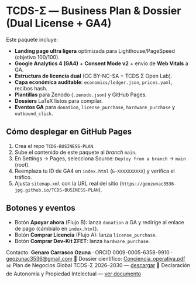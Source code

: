 # TCDS-Σ — Business Plan & Dossier (Dual License + GA4)

Este paquete incluye:
- **Landing page ultra ligera** optimizada para Lighthouse/PageSpeed (objetivo 100/100).
- **Google Analytics 4 (GA4)** + **Consent Mode v2** + envío de **Web Vitals** a GA.
- **Estructura de licencia dual** (CC BY-NC-SA + TCDS Σ Open Lab).
- **Capa económica auditable**: `economics/ledger.json`, `prices.yaml`, recibos hash.
- **Plantillas** para Zenodo (`.zenodo.json`) y GitHub Pages.
- **Dossiers** LaTeX listos para compilar.
- **Eventos GA** para `donation`, `license_purchase`, `hardware_purchase` y `outbound_click`.

## Cómo desplegar en GitHub Pages
1. Crea el repo `TCDS-BUSINESS-PLAN`.
2. Sube el contenido de este paquete al *branch* `main`.
3. En Settings → Pages, selecciona Source: `Deploy from a branch` → `main` (root).
4. Reemplaza tu ID de GA4 en `index.html` (`G-XXXXXXXXXX`) y verifica el tráfico.
5. Ajusta `sitemap.xml` con la URL real del sitio (`https://geozunac3536-jpg.github.io/TCDS-BUSINESS-PLAN`).

## Botones y eventos
- Botón **Apoyar ahora** (Flujo B): lanza `donation` a GA y redirige al enlace de pago (cámbialo en `index.html`).
- Botón **Comprar Licencia** (Flujo A): lanza `license_purchase`.
- Botón **Comprar Dev-Kit ΣFET**: lanza `hardware_purchase`.

Contacto: **Genaro Carrasco Ozuna** · ORCID 0009-0005-6358-9910 · <geozunac3536@gmail.com>
📘 Dossier científico: [Conciencia_operativa.pdf](./Conciencia_operativa.pdf)
📊 Plan de Negocios Global TCDS-Σ 2026–2030 — [descargar](./docs/PROYECTO%20TCDS%20IA_2025-10-30_193913_251030_193928.pdf)
🧾 Declaración de Autonomía y Propiedad Intelectual — [ver documento](./DECLARACION_AUTONOMIA.pdf)
